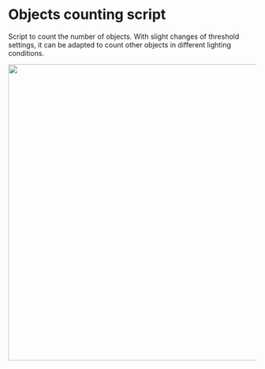 # Objects counting script

Script to count the number of objects. With slight changes of threshold settings, it can be adapted to count other objects in different lighting conditions.

<img src="https://raw.githubusercontent.com/KovalevCG/opencv-counting-objects/master/gifs/counting_objects_03.gif" width="600">
